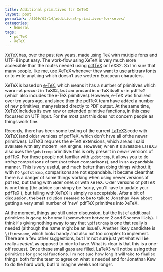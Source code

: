 ```yaml
---
title: Additional primitives for XeTeX
layout: post
permalink: /2009/05/14/additional-primitives-for-xetex/
categories:
  - General
tags:
  - pdfTeX
  - XeTeX
---
```

[XeTeX](https://tug.org/xetex/) has, over the past few years, made using TeX with multiple fonts and UTF-8 input easy.  The work-flow using XeTeX is very much more accessible than the routes needed using [pdfTeX](http://www.pdftex.org) or TeX82. So I'm sure that many people, like me, use XeTeX whenever they want to use arbitrary fonts or to write anything which doesn't use western European characters.

XeTeX is based on [e-TeX](https://tug.org/texmf-dist/doc/etex/base/etex_ref.html), which means it has a number of primitives which were not present in TeX82, but are present in e-TeX itself or in pdfTeX (which also includes the e-TeX primitives). However, e-TeX was finalised over ten years ago, and since then the pdfTeX team have added a number of new primitives, many related directly to PDF output. At the same time, XeTeX includes its own new or extended primitive functions, in this case focussed on UTF input. For the most part this does not concern people as things work fine.

Recently, there has been some testing of the current [LaTeX3](https://www.latex-project.org/latex3.html) code with XeTeX (and older versions of pdfTeX, which don't have all of the newer primitives). LaTeX3 requires the  e-TeX extensions, which are as I said available with any modern TeX engine. However, when it's available LaTeX3 also uses the `\pdstrcmp` primitive: this is only present in _newer_ versions of pdfTeX. For those people not familiar with `\pdstrcmp`, it allows you to do _string_ comparisons of text (not token comparisons), and in an expandable manner.  This is very useful, and much better than doing things without it; with no `\pdfstrcmp`, comparisons are not expandable. It became clear that there is a danger of some things working when using newer versions of pdfTeX, but failing with older ones or with XeTeX. Older versions of pdfTeX is one thing (the advice can simply be 'sorry, you'll have to update your pdfTeX'), but failing with XeTeX is simply no acceptable. After a bit of discussion, the best solution seemed to be to talk to Jonathan Kew about getting a very small number of 'new' pdfTeX primitives into XeTeX.

At the moment, things are still under discussion, but the list of additional primitives is going to be small (somewhere between 2 and 5 seems likely). I think it's giving nothing away to say that `\pdfstrcmp` is one that really is needed (although the name might be an issue!). Another likely candidate is `\ifincsname`, which looks handy and also not too complex to implement. There are a few other suggestions, but I'm not sure just yet what will be really _needed_, as opposed to nice to have. What is clear is that this is a one-off request. Once these small gaps are filled, LaTeX3 will not be using other primitives for general functions. I'm not sure how long it will take to finalise things, both for the team to agree on what is needed and for Jonathan Kew to do the hard work, but I'd imagine weeks not longer.
